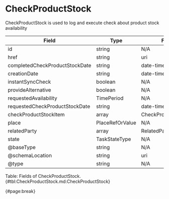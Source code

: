 <!--
    ATTENTION: This file was generated via gradle!
               Do NOT manually edit this file! Any such changes will be overwritten!
-->

# CheckProductStock

CheckProductStock is used to log and execute check about product stock availability

| Field | Type | Format | Required |
| ------- | ------- | ------- | --- |
| id | string | N/A | No |
| href | string | uri | No |
| completedCheckProductStockDate | string | date-time | No |
| creationDate | string | date-time | No |
| instantSyncCheck | boolean | N/A | No |
| provideAlternative | boolean | N/A | No |
| requestedAvailability | TimePeriod | N/A | No |
| requestedCheckProductStockDate | string | date-time | No |
| checkProductStockItem | array | CheckProductStockItem | No |
| place | PlaceRefOrValue | N/A | No |
| relatedParty | array | RelatedParty | No |
| state | TaskStateType | N/A | No |
| @baseType | string | N/A | No |
| @schemaLocation | string | uri | No |
| @type | string | N/A | No |

Table: Fields of CheckProductStock. {#tbl:CheckProductStock.md:CheckProductStock}

{#page:break}
